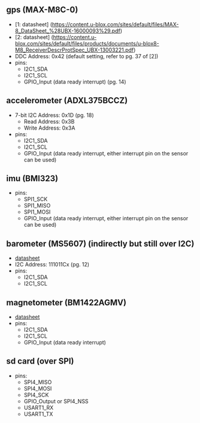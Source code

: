 ## gps (MAX-M8C-0)
- [1: datasheet] (https://content.u-blox.com/sites/default/files/MAX-8_DataSheet_%28UBX-16000093%29.pdf)
- [2: datasheet] (https://content.u-blox.com/sites/default/files/products/documents/u-blox8-M8_ReceiverDescrProtSpec_UBX-13003221.pdf)
- DDC Address: 0x42 (default setting, refer to pg. 37 of [2])
- pins:
  - I2C1_SDA
  - I2C1_SCL
  - GPIO_Input (data ready interrupt) (pg. 14)

## accelerometer (ADXL375BCCZ)
- 7-bit I2C Address: 0x1D (pg. 18)
  - Read Address: 0x3B
  - Write Address: 0x3A
- pins:
  - I2C1_SDA
  - I2C1_SCL
  - GPIO_Input (data ready interrupt, either interrupt pin on the sensor can be used)

## imu (BMI323)
- pins:
  - SPI1_SCK
  - SPI1_MISO
  - SPI1_MOSI
  - GPIO_Input (data ready interrupt, either interrupt pin on the sensor can be used)

## barometer (MS5607) (indirectly but still over I2C)
- [datasheet](https://www.te.com/commerce/DocumentDelivery/DDEController?Action=showdoc&DocId=Data+Sheet%7FMS5607-02BA03%7FB4%7Fpdf%7FEnglish%7FENG_DS_MS5607-02BA03_B4.pdf%7FMS560702BA03-50)
- I2C Address: 111011Cx (pg. 12) 
- pins:
  - I2C1_SDA
  - I2C1_SCL

## magnetometer (BM1422AGMV)
- [datasheet](https://fscdn.rohm.com/en/products/databook/datasheet/ic/sensor/geomagnetic/bm1422agmv-e.pdf)
- pins:
  - I2C1_SDA
  - I2C1_SCL
  - GPIO_Input (data ready interrupt)

## sd card (over SPI)
- pins:
  - SPI4_MISO
  - SPI4_MOSI
  - SPI4_SCK
  - GPIO_Output or SPI4_NSS
  - USART1_RX
  - USART1_TX
